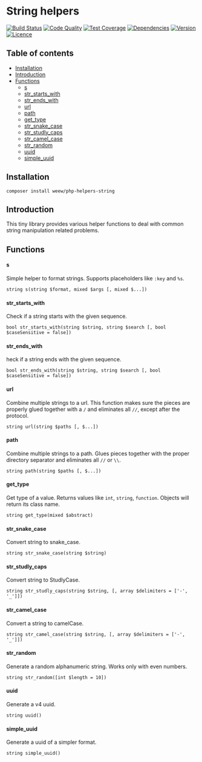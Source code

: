 # String helpers

[![Build Status](https://img.shields.io/travis/weew/php-helpers-string.svg)](https://travis-ci.org/weew/php-helpers-string)
[![Code Quality](https://img.shields.io/scrutinizer/g/weew/php-helpers-string.svg)](https://scrutinizer-ci.com/g/weew/php-helpers-string)
[![Test Coverage](https://img.shields.io/coveralls/weew/php-helpers-string.svg)](https://coveralls.io/github/weew/php-helpers-string)
[![Dependencies](https://img.shields.io/versioneye/d/php/weew:php-helpers-string.svg)](https://versioneye.com/php/weew:php-helpers-string)
[![Version](https://img.shields.io/packagist/v/weew/php-helpers-string.svg)](https://packagist.org/packages/weew/php-helpers-string)
[![Licence](https://img.shields.io/packagist/l/weew/php-helpers-string.svg)](https://packagist.org/packages/weew/php-helpers-string)

## Table of contents

- [Installation](#installation)
- [Introduction](#introduction)
- [Functions](#functions)
    - [s](#s)
    - [str_starts_with](#str_starts_with)
    - [str_ends_with](#str_ends_with)
    - [url](#url)
    - [path](#path)
    - [get_type](#get_type)
    - [str_snake_case](#str_snake_case)
    - [str_studly_caps](#str_studly_caps)
    - [str_camel_case](#str_camel_case)
    - [str_random](#str_random)
    - [uuid](#uuid)
    - [simple_uuid](#simple_uuid)

## Installation

`composer install weew/php-helpers-string`

## Introduction

This tiny library provides various helper functions to deal with common string manipulation related problems.

## Functions

#### s

Simple helper to format strings. Supports placeholders like `:key` and `%s`.

`string s(string $format, mixed $args [, mixed $...])`

#### str\_starts\_with

Check if a string starts with the given sequence.

`bool str_starts_with(string $string, string $search [, bool $caseSensitive = false])`

#### str\_ends\_with

heck if a string ends with the given sequence.

`bool str_ends_with(string $string, string $search [, bool $caseSensitive = false])`

#### url

Combine multiple strings to a url. This function makes sure the pieces are properly glued together with a `/` and eliminates all `//`, except after the protocol.

`string url(string $paths [, $...])`

#### path

Combine multiple strings to a path. Glues pieces together with the proper directory separator and eliminates all `//` or `\\`.

`string path(string $paths [, $...])`

#### get\_type

Get type of a value. Returns values like `int`, `string`, `function`. Objects will return its class name.

`string get_type(mixed $abstract)`

#### str\_snake\_case

Convert string to snake_case.

`string str_snake_case(string $string)`

#### str\_studly\_caps

Convert string to StudlyCase.

`string str_studly_caps(string $string, [, array $delimiters = ['-', '_']])`

#### str\_camel\_case

Convert a string to camelCase.

`string str_camel_case(string $string, [, array $delimiters = ['-', '_']])`

#### str\_random

Generate a random alphanumeric string. Works only with even numbers.

`string str_random([int $length = 10])`

#### uuid

Generate a v4 uuid.

`string uuid()`

#### simple\_uuid

Generate a uuid of a simpler format.

`string simple_uuid()`
